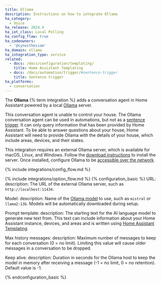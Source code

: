 ```yaml
---
title: Ollama
description: Instructions on how to integrate Ollama
ha_category:
  - Voice
ha_release: 2024.4
ha_iot_class: Local Polling
ha_config_flow: true
ha_codeowners:
  - '@synesthesiam'
ha_domain: ollama
ha_integration_type: service
related:
  - docs: /docs/configuration/templating/
    title: Home Assistant Templating
  - docs: /docs/automation/trigger/#sentence-trigger
    title: Sentence trigger
ha_platforms:
  - conversation
---
```


The **Ollama** {% term integration %} adds a conversation agent in Home Assistant powered by a local [Ollama](https://ollama.com/) server.

This conversation agent is unable to control your house. The Ollama conversation agent can be used in automations, but not as a [sentence trigger](/docs/automation/trigger/#sentence-trigger). It can only query information that has been provided by Home Assistant. To be able to answer questions about your house, Home Assistant will need to provide Ollama with the details of your house, which include areas, devices, and their states. 

This integration requires an external Ollama server, which is available for macOS, Linux, and Windows. Follow the [download instructions](https://ollama.com/download) to install the server. Once installed, configure Ollama to be [accessible over the network](https://github.com/ollama/ollama/blob/main/docs/faq.md#how-can-i-expose-ollama-on-my-network).

{% include integrations/config_flow.md %}

{% include integrations/option_flow.md %}
{% configuration_basic %}
URL:
  description: The URL of the external Ollama server, such as `http://localhost:11434`.
  
Model:
  description: Name of the [Ollama model](https://ollama.com/library) to use, such as `mistral` or `llama2:13b`. Models will be automatically downloaded during setup.
  
Prompt template:
  description: The starting text for the AI language model to generate new text from. This text can include information about your Home Assistant instance, devices, and areas and is written using [Home Assistant Templating](/docs/configuration/templating/).

Max history messages:
  description: Maximum number of messages to keep for each conversation (0 = no limit). Limiting this value will cause older messages in a conversation to be dropped.

Keep alive:
  description: Duration in seconds for the Ollama host to keep the model in memory after receiving a message (-1 = no limit, 0 = no retention). Default value is -1.

{% endconfiguration_basic %}

